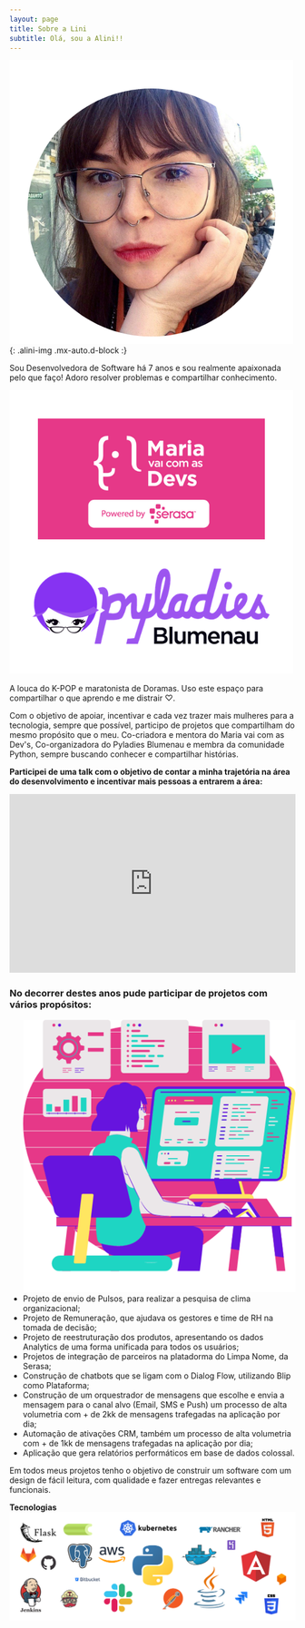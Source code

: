 ```yaml
---
layout: page
title: Sobre a Lini
subtitle: Olá, sou a Alini!!
---
```

![fotodaalini](/assets/posts/about/alini.png){: .alini-img .mx-auto.d-block :}

<body>
    <section>
    <p>Sou Desenvolvedora de Software há 7 anos e sou realmente apaixonada pelo que faço! Adoro resolver problemas e compartilhar conhecimento.</p>
    <img src="/assets/posts/about/programs.png" alt="Alini Programs" class="img-principal">
    <p>A louca do K-POP e maratonista de Doramas. Uso este espaço para compartilhar o que aprendo e me distrair ♡.</p>   
    <p> Com o objetivo de apoiar, incentivar e cada vez trazer mais mulheres para a tecnologia, sempre que possível, participo de projetos que compartilham do mesmo propósito que o meu. Co-criadora e mentora do Maria vai com as Dev's, Co-organizadora do Pyladies Blumenau e membra da comunidade Python, sempre buscando conhecer e compartilhar histórias.</p>
    <p><b>Participei de uma talk com o objetivo de contar a minha trajetória na área do desenvolvimento e incentivar mais pessoas a entrarem a área:</b></p>
    </section>
        <div class="video-content">
        <iframe width="100%" height="315"
                src="https://www.youtube.com/embed/RhIj1Js6v7s?start=2367&end=2993" 
                frameborder="0" 
                allow="accelerometer; autoplay; encrypted-media; gyroscope; picture-in-picture" 
                allowfullscreen></iframe>
            </div>
      <section>
        <h3>No decorrer destes anos pude participar de projetos com vários propósitos: </h3>
        <div class="content">
          <ul class="albums-list"><img class="img-principal" src="/assets/posts/about/girl.png" alt="">
            <li class="items">Projeto de envio de Pulsos, para realizar a pesquisa de clima organizacional;</li>
            <li class="items">Projeto de Remuneração, que ajudava os gestores e time de RH na tomada de decisão;</li>
            <li class="items">Projeto de reestruturação dos produtos, apresentando os dados Analytics de uma forma unificada para todos os usuários;</li>
            <li class="items">Projetos de integração de parceiros na platadorma do Limpa Nome, da Serasa;</li>
            <li class="items">Construção de chatbots que se ligam com o Dialog Flow, utilizando Blip como Plataforma;</li>
            <li class="items">Construção de um orquestrador de mensagens que escolhe e envia a mensagem para o canal alvo (Email, SMS e Push) um processo de alta volumetria com + de 2kk de mensagens trafegadas na aplicação por dia;</li>
            <li class="items">Automação de ativações CRM, também um processo de alta volumetria com + de 1kk de mensagens trafegadas na aplicação por dia;</li>
            <li class="items">Aplicação que gera relatórios performáticos em base de dados colossal.</li>
          </ul>
        </div>
        <p>Em todos meus projetos tenho o objetivo de construir um software com um design de fácil leitura, com qualidade e fazer entregas relevantes e funcionais.</p>
        <div id="outer">
                <div id="inner">
                    <b>Tecnologias</b>
                    <img src="/assets/posts/about/skills.png" alt="Alini Programs" class="about-full-img">
                </div>
            </div>
   </section>
</body>

